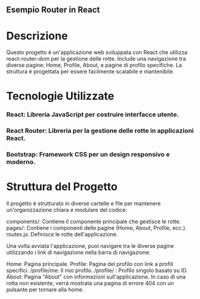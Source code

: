 ## Esempio Router in React

# Descrizione

Questo progetto è un'applicazione web sviluppata con React che utilizza react-router-dom per la gestione delle rotte. Include una navigazione tra diverse pagine: Home, Profile, About, e pagine di profilo specifiche. La struttura è progettata per essere facilmente scalabile e mantenibile.

# Tecnologie Utilizzate

### React: Libreria JavaScript per costruire interfacce utente.
### React Router: Libreria per la gestione delle rotte in applicazioni React.
### Bootstrap: Framework CSS per un design responsivo e moderno.

# Struttura del Progetto

Il progetto è strutturato in diverse cartelle e file per mantenere un'organizzazione chiara e modulare del codice:

components/: Contiene il componente principale che gestisce le rotte.
pages/: Contiene i componenti delle pagine (Home, About, Profile, ecc.).
routes.js: Definisce le rotte dell'applicazione.



Una volta avviata l'applicazione, puoi navigare tra le diverse pagine utilizzando i link di navigazione nella barra di navigazione:

Home: Pagina principale.
Profile: Pagina del profilo con link a profili specifici.
/profile/me: Il mio profilo.
/profile/
: Profilo singolo basato su ID.
About: Pagina "About" con informazioni sull'applicazione.
In caso di una rotta non esistente, verrà mostrata una pagina di errore 404 con un pulsante per tornare alla home.
